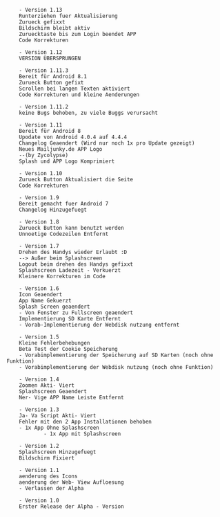         - Version 1.13
        Runterziehen fuer Aktualisierung
        Zurueck gefixxt
        Bildschirm bleibt aktiv
        Zuruecktaste bis zum Login beendet APP
        Code Korrekturen
        
        - Version 1.12
        VERSION ÜBERSPRUNGEN
        
        - Version 1.11.3
        Bereit für Android 8.1
        Zurueck Button gefixt
        Scrollen bei langen Texten aktiviert
        Code Korrekturen und kleine Aenderungen
        
        - Version 1.11.2
        keine Bugs behoben, zu viele Buggs verursacht
        
        - Version 1.11
        Bereit für Android 8
        Upodate von Android 4.0.4 auf 4.4.4
        Changelog Geaendert (Wird nur noch 1x pro Update gezeigt)
        Neues Mailjunky.de APP Logo
        --(by Zycolypse)
        Splash und APP Logo Komprimiert
        
        - Version 1.10
        Zurueck Button Aktualisiert die Seite
        Code Korrekturen
        
        - Version 1.9
        Bereit gemacht fuer Android 7
        Changelog Hinzugefuegt
        
        - Version 1.8
        Zurueck Button kann benutzt werden
        Unnoetige Codezeilen Entfernt
        
        - Version 1.7
        Drehen des Handys wieder Erlaubt :D
        --> Außer beim Splashscreen
        Logout beim drehen des Handys gefixxt
        Splashscreen Ladezeit - Verkuerzt
        Kleinere Korrekturen im Code
        
        - Version 1.6
        Icon Geaendert
        App Name Gekuerzt
        Splash Screen geaendert
        - Von Fenster zu Fullscreen geaendert
        Implementierung SD Karte Entfernt
        - Vorab-Implementierung der Webdisk nutzung entfernt
         
        - Version 1.5
        Kleine Fehlerbehebungen
        Beta Test der Cookie Speicherung
        - Vorabimplementierung der Speicherung auf SD Karten (noch ohne Funktion)
        - Vorabimplementierung der Webdisk nutzung (noch ohne Funktion)
        
        - Version 1.4
        Zoomen Akti- Viert
        Splashscreen Geaendert
        Ner- Vige APP Name Leiste Entfernt
        
        - Version 1.3
        Ja- Va Script Akti- Viert
        Fehler mit den 2 App Installationen behoben
        - 1x App Ohne Splashscreen
                - 1x App mit Splashscreen
        
        - Version 1.2
        Splashscreen Hinzugefuegt
        Bildschirm Fixiert
        
        - Version 1.1
        aenderung des Icons
        aenderung der Web- View Aufloesung
        - Verlassen der Alpha
        
        - Version 1.0
        Erster Release der Alpha - Version
